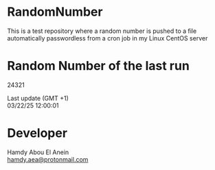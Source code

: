 # RandomNumber    
This is a test repository where a random number is pushed to a file automatically passwordless from a cron job in my Linux CentOS server    
# Random Number of the last run   
24321
      
Last update (GMT +1)    
03/22/25 12:00:01
# Developer    
Hamdy Abou El Anein   
hamdy.aea@protonmail.com
